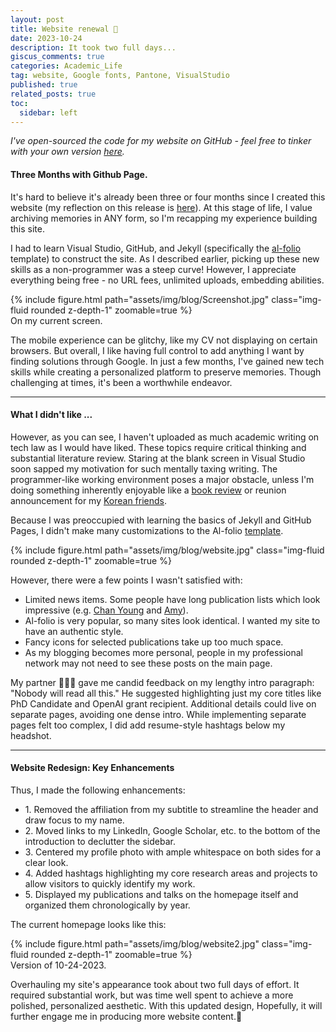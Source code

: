 ```yaml
---
layout: post
title: Website renewal 🤩   
date: 2023-10-24
description: It took two full days... 
giscus_comments: true
categories: Academic_Life
tag: website, Google fonts, Pantone, VisualStudio
published: true
related_posts: true
toc:
  sidebar: left
---
```


<i>I've open-sourced the code for my website on GitHub - feel free to tinker with your own version <a href="https://github.com/inyoungcheong/inyoungcheong.github.io">here</a>.</i>


#### Three Months with Github Page. 

It's hard to believe it's already been three or four months since I created this website (my reflection on this release is [here](https://inyoungcheong.github.io/blog/2023/adieu-wordpress/)). At this stage of life, I value archiving memories in ANY form, so I'm recapping my experience building this site.

I had to learn Visual Studio, GitHub, and Jekyll (specifically the [al-folio](https://github.com/alshedivat/al-folio) template) to construct the site. As I described earlier, picking up these new skills as a non-programmer was a steep curve! However, I appreciate everything being free - no URL fees, unlimited uploads, embedding abilities.

<div class="row mt-3">
    <div class="col-sm mt-3 mt-md-0">
        {% include figure.html path="assets/img/blog/Screenshot.jpg" class="img-fluid rounded z-depth-1" zoomable=true %}
    </div>
</div>
<div class="caption">
    On my current screen. 
</div>

The mobile experience can be glitchy, like my CV not displaying on certain browsers. But overall, I like having full control to add anything I want by finding solutions through Google. In just a few months, I've gained new tech skills while creating a personalized platform to preserve memories. Though challenging at times, it's been a worthwhile endeavor.

---
#### What I didn't like ...

However, as you can see, I haven't uploaded as much academic writing on tech law as I would have liked. These topics require critical thinking and substantial literature review. Staring at the blank screen in Visual Studio soon sapped my motivation for such mentally taxing writing. The programmer-like working environment poses a major obstacle, unless I'm doing something inherently enjoyable like a [book review](https://inyoungcheong.github.io/blog/2023/maria-schneider/) or reunion announcement for my [Korean friends](https://inyoungcheong.github.io/blog/2023/jeonmindong/).

Because I was preoccupied with learning the basics of Jekyll and GitHub Pages, I didn't make many customizations to the Al-folio [template](https://alshedivat.github.io/al-folio/). 

<div class="row mt-3">
   <div class="col-sm mt-3 mt-md-0">
        {% include figure.html path="assets/img/blog/website.jpg" class="img-fluid rounded z-depth-1" zoomable=true %}
    </div>
</div>


However, there were a few points I wasn't satisfied with:
<ul>
    <li>Limited news items. Some people have long publication lists which look impressive (e.g. <a href="https://github.com/inyoungcheong/inyoungcheong.github.io">Chan Young</a> and <a href="https://github.com/inyoungcheong/inyoungcheong.github.io">Amy</a>).</li>
    <li>Al-folio is very popular, so many sites look identical. I wanted my site to have an authentic style.</li>
    <li>Fancy icons for selected publications take up too much space.</li>
    <li>As my blogging becomes more personal, people in my professional network may not need to see these posts on the main page.</li>
</ul>

<p>My partner 👨🏻‍🎨 gave me candid feedback on my lengthy intro paragraph: "Nobody will read all this." He suggested highlighting just my core titles like PhD Candidate and OpenAI grant recipient. Additional details could live on separate pages, avoiding one dense intro. While implementing separate pages felt too complex, I did add resume-style hashtags below my headshot.</p>

---
#### Website Redesign: Key Enhancements

Thus, I made the following enhancements:
<ul>
    <li>1. Removed the affiliation from my subtitle to streamline the header and draw focus to my name.</li>
    <li>2. Moved links to my LinkedIn, Google Scholar, etc. to the bottom of the introduction to declutter the sidebar.</li>
    <li>3. Centered my profile photo with ample whitespace on both sides for a clear look. </li>
    <li>4. Added hashtags highlighting my core research areas and projects to allow visitors to quickly identify my work.</li>
    <li>5. Displayed my publications and talks on the homepage itself and organized them chronologically by year.</li> 
</ul>

The current homepage looks like this:
<br>
<div class="row mt-3">
   <div class="col-sm mt-3 mt-md-0">
        {% include figure.html path="assets/img/blog/website2.jpg" class="img-fluid rounded z-depth-1" zoomable=true %}
    </div>
</div>
<div class="caption">
    Version of 10-24-2023.
    </div>

<p>Overhauling my site's appearance took about two full days of effort. It required substantial work, but was time well spent to achieve a more polished, personalized aesthetic. With this updated design, Hopefully, it will further engage me in producing more website content.🤞</p>


